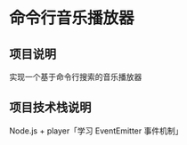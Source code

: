 #  命令行音乐播放器
     
## 项目说明
   实现一个基于命令行搜索的音乐播放器

## 项目技术栈说明
  Node.js + player「学习 EventEmitter 事件机制」
    